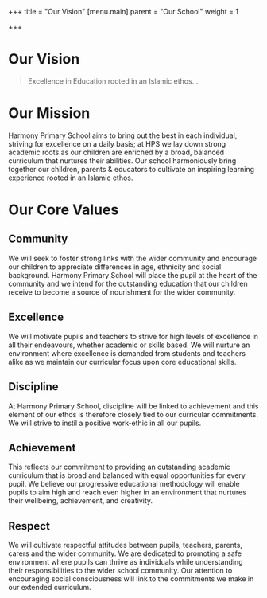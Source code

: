+++
title = "Our Vision"
[menu.main]
parent = "Our School"
weight = 1

+++
# Our Vision

> Excellence in Education rooted in an Islamic ethos...

# Our Mission

Harmony Primary School aims to bring out the best in each individual, striving for excellence on a daily basis; at HPS we lay down strong academic roots as our children are enriched by a broad, balanced curriculum that nurtures their abilities. Our school harmoniously bring together our children, parents & educators to cultivate an inspiring learning experience rooted in an Islamic ethos.

# Our Core Values

## Community

We will seek to foster strong links with the wider community and encourage our children to appreciate differences in age, ethnicity and social background. Harmony Primary School will place the pupil at the heart of the community and we intend for the outstanding education that our children receive to become a source of nourishment for the wider community.

## Excellence

We will motivate pupils and teachers to strive for high levels of excellence in all their endeavours, whether academic or skills based. We will nurture an environment where excellence is demanded from students and teachers alike as we maintain our curricular focus upon core educational skills.

## Discipline

At Harmony Primary School, discipline will be linked to achievement and this element of our ethos is therefore closely tied to our curricular commitments. We will strive to instil a positive work-ethic in all our pupils.

## Achievement

This reflects our commitment to providing an outstanding academic curriculum that is broad and balanced with equal opportunities for every pupil. We believe our progressive educational methodology will enable pupils to aim high and reach even higher in an environment that nurtures their wellbeing, achievement, and creativity.

## Respect

We will cultivate respectful attitudes between pupils, teachers, parents, carers and the wider community. We are dedicated to promoting a safe environment where pupils can thrive as individuals while understanding their responsibilities to the wider school community. Our attention to encouraging social consciousness will link to the commitments we make in our extended curriculum.